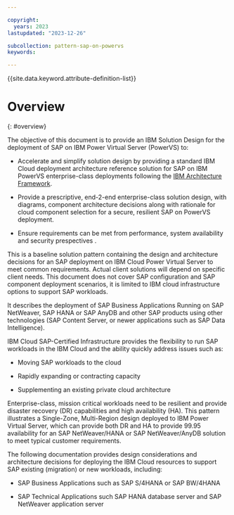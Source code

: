 ```yaml
---

copyright:
  years: 2023
lastupdated: "2023-12-26"

subcollection: pattern-sap-on-powervs
keywords:

---
```


{{site.data.keyword.attribute-definition-list}}

# Overview
{: #overview}

The objective of this document is to provide an IBM Solution Design
for the deployment of SAP on IBM Power Virtual Server (PowerVS) to:


-   Accelerate and simplify solution design by providing a standard IBM
    Cloud deployment architecture reference solution for SAP on IBM
    PowerVS enterprise-class deployments following the [IBM Architecture
    Framework](https://cloud.ibm.com/docs/architecture-framework?topic=architecture-framework-intro).

-   Provide a prescriptive, end-2-end enterprise-class solution design,
    with diagrams, component architecture decisions along with rationale
    for cloud component selection for a secure, resilient SAP on PowerVS
    deployment.

-   Ensure requirements can be met from performance, system availability
    and security prespectives .

This is a baseline solution pattern containing the
design and architecture decisions for an SAP deployment on IBM Cloud
Power Virtual Server to meet common requirements. Actual client
solutions will depend on specific client needs. This document does not
cover SAP configuration and SAP component deployment scenarios, it is
limited to IBM cloud infrastructure options to support SAP workloads.

It describes the deployment of SAP Business Applications Running on
SAP NetWeaver, SAP HANA or SAP AnyDB and other SAP products using
other technologies (SAP Content Server, or newer applications such as
SAP Data Intelligence).

IBM Cloud SAP-Certified Infrastructure provides the flexibility to run
SAP workloads in the IBM Cloud and the ability quickly address issues
such as:

-   Moving SAP workloads to the cloud

-   Rapidly expanding or contracting capacity

-   Supplementing an existing private cloud architecture

Enterprise-class, mission critical workloads need to be resilient and
provide disaster recovery (DR) capabilities and high availability (HA).
This pattern illustrates a Single-Zone, Multi-Region design deployed to
IBM Power Virtual Server, which can provide both DR and HA to provide
99.95 availability for an SAP NetWeaver/HANA or SAP NetWeaver/AnyDB
solution to meet typical customer requirements.

The following documentation provides design considerations and
architecture decisions for deploying the IBM Cloud resources to support
SAP existing (migration) or new workloads, including:

-   SAP Business Applications such as SAP S/4HANA or SAP BW/4HANA

-   SAP Technical Applications such SAP HANA database server and SAP
    NetWeaver application server
